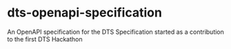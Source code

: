 # dts-openapi-specification
An OpenAPI specification for the DTS Specification started as a contribution to the first DTS Hackathon
